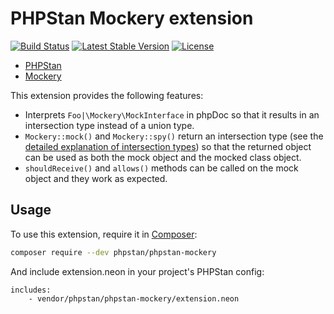 # PHPStan Mockery extension

[![Build Status](https://travis-ci.org/phpstan/phpstan-mockery.svg)](https://travis-ci.org/phpstan/phpstan-mockery)
[![Latest Stable Version](https://poser.pugx.org/phpstan/phpstan-mockery/v/stable)](https://packagist.org/packages/phpstan/phpstan-mockery)
[![License](https://poser.pugx.org/phpstan/phpstan-mockery/license)](https://packagist.org/packages/phpstan/phpstan-mockery)

* [PHPStan](https://github.com/phpstan/phpstan)
* [Mockery](https://github.com/mockery/mockery)

This extension provides the following features:

* Interprets `Foo|\Mockery\MockInterface` in phpDoc so that it results in an intersection type instead of a union type.
* `Mockery::mock()` and `Mockery::spy()` return an intersection type (see the [detailed explanation of intersection types](https://medium.com/@ondrejmirtes/union-types-vs-intersection-types-fd44a8eacbb)) so that the returned object can be used as both the mock object and the mocked class object.
* `shouldReceive()` and `allows()` methods can be called on the mock object and they work as expected.

## Usage

To use this extension, require it in [Composer](https://getcomposer.org/):

```bash
composer require --dev phpstan/phpstan-mockery
```

And include extension.neon in your project's PHPStan config:

```
includes:
	- vendor/phpstan/phpstan-mockery/extension.neon
```
